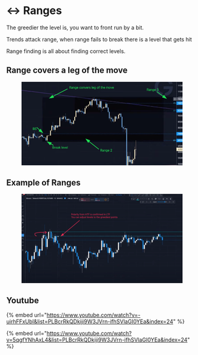 # ↔ Ranges

The greedier the level is, you want to front run by a bit.

Trends attack range, when range fails to break there is a level that gets hit

Range finding is all about finding correct levels.

## Range covers a leg of the move

<figure><img src="../../.gitbook/assets/image (2) (1) (1).png" alt=""><figcaption></figcaption></figure>

## Example of Ranges

<figure><img src="../../.gitbook/assets/image (9) (1).png" alt=""><figcaption></figcaption></figure>

## Youtube

{% embed url="https://www.youtube.com/watch?v=-uirhFFxUbI&list=PLBcrRkQDkiji9W3JVrn-ifhSVlaGI0YEa&index=24" %}

{% embed url="https://www.youtube.com/watch?v=5qgfYNhAxL4&list=PLBcrRkQDkiji9W3JVrn-ifhSVlaGI0YEa&index=24" %}
